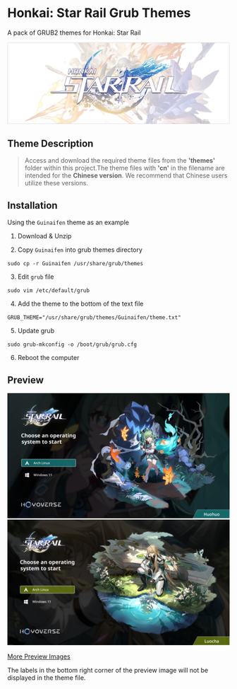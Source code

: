 # Honkai: Star Rail Grub Themes
A pack of GRUB2 themes for Honkai: Star Rail

![banner](/assets/images/banner.png?raw=true)

## Theme Description
> Access and download the required theme files from the **'themes'** folder within this project.The theme files with **'cn'** in the filename are intended for the **Chinese version**. We recommend that Chinese users utilize these versions.

## Installation
Using the `Guinaifen` theme as an example

1. Download & Unzip

2. Copy `Guinaifen` into grub themes directory
```shell
sudo cp -r Guinaifen /usr/share/grub/themes
```

3. Edit `grub` file
```shell
sudo vim /etc/default/grub
```

4. Add the theme to the bottom of the text file
```shell
GRUB_THEME="/usr/share/grub/themes/Guinaifen/theme.txt"
```

5. Update grub
```
sudo grub-mkconfig -o /boot/grub/grub.cfg
```

6. Reboot the computer
## Preview
![Huohuo](/preview/Huohuo.png)
![Luocha](/preview/Luocha.png)

[More Preview Images](https://github.com/voidlhf/StarRailGrubThemes/tree/master/preview)

The labels in the bottom right corner of the preview image will not be displayed in the theme file.